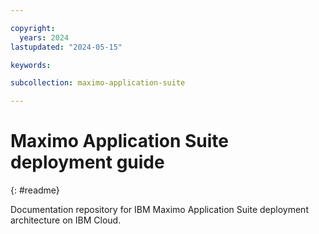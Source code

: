 ```yaml
---

copyright:
  years: 2024
lastupdated: "2024-05-15"

keywords:

subcollection: maximo-application-suite

---
```


# Maximo Application Suite deployment guide
{: #readme}

Documentation repository for IBM Maximo Application Suite deployment architecture on IBM Cloud.
